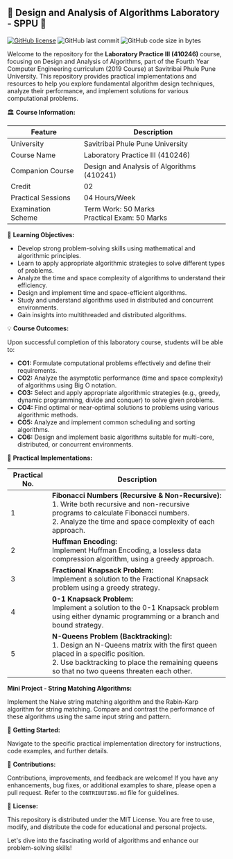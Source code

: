 ## 🧮 Design and Analysis of Algorithms Laboratory - SPPU 🧮

[![GitHub license](https://img.shields.io/github/license/kunalPisolkar24/DAA_Lab)](https://github.com/kunalPisolkar24/DAA_Lab/blob/main/LICENSE)
![GitHub last commit](https://img.shields.io/github/last-commit/kunalPisolkar24/DAA_Lab)
![GitHub code size in bytes](https://img.shields.io/github/languages/code-size/kunalPisolkar24/DAA_Lab)

Welcome to the repository for the **Laboratory Practice III (410246)** course, focusing on Design and Analysis of Algorithms, part of the Fourth Year Computer Engineering curriculum (2019 Course) at Savitribai Phule Pune University. This repository provides practical implementations and resources to help you explore fundamental algorithm design techniques, analyze their performance, and implement solutions for various computational problems.

🏛️ **Course Information:**

| Feature | Description |
|---|---|
| University | Savitribai Phule Pune University |
| Course Name | Laboratory Practice III (410246) |
| Companion Course | Design and Analysis of Algorithms (410241) |
| Credit | 02 |
| Practical Sessions | 04 Hours/Week |
| Examination Scheme | Term Work: 50 Marks <br> Practical Exam: 50 Marks |

🎯 **Learning Objectives:**

* Develop strong problem-solving skills using mathematical and algorithmic principles.
* Learn to apply appropriate algorithmic strategies to solve different types of problems.
* Analyze the time and space complexity of algorithms to understand their efficiency.
* Design and implement time and space-efficient algorithms.
* Study and understand algorithms used in distributed and concurrent environments.
* Gain insights into multithreaded and distributed algorithms.

💡 **Course Outcomes:**

Upon successful completion of this laboratory course, students will be able to:

* **CO1:**  Formulate computational problems effectively and define their requirements.
* **CO2:** Analyze the asymptotic performance (time and space complexity) of algorithms using Big O notation.
* **CO3:** Select and apply appropriate algorithmic strategies (e.g., greedy, dynamic programming, divide and conquer) to solve given problems.
* **CO4:** Find optimal or near-optimal solutions to problems using various algorithmic methods.
* **CO5:** Analyze and implement common scheduling and sorting algorithms.
* **CO6:** Design and implement basic algorithms suitable for multi-core, distributed, or concurrent environments.

📂 **Practical Implementations:**

| Practical No. | Description |
|---|---|
| 1 | **Fibonacci Numbers (Recursive & Non-Recursive):** <br> 1. Write both recursive and non-recursive programs to calculate Fibonacci numbers. <br> 2. Analyze the time and space complexity of each approach. |
| 2 | **Huffman Encoding:** <br> Implement Huffman Encoding, a lossless data compression algorithm, using a greedy approach. |
| 3 | **Fractional Knapsack Problem:** <br> Implement a solution to the Fractional Knapsack problem using a greedy strategy. |
| 4 | **0-1 Knapsack Problem:** <br> Implement a solution to the 0-1 Knapsack problem using either dynamic programming or a branch and bound strategy. | 
| 5 | **N-Queens Problem (Backtracking):** <br> 1. Design an N-Queens matrix with the first queen placed in a specific position. <br> 2. Use backtracking to place the remaining queens so that no two queens threaten each other. |

**Mini Project - String Matching Algorithms:**

Implement the Naive string matching algorithm and the Rabin-Karp algorithm for string matching. Compare and contrast the performance of these algorithms using the same input string and pattern.

🚀 **Getting Started:**

Navigate to the specific practical implementation directory for instructions, code examples, and further details.

🙌 **Contributions:**

Contributions, improvements, and feedback are welcome! If you have any enhancements, bug fixes, or additional examples to share, please open a pull request. Refer to the `CONTRIBUTING.md` file for guidelines. 

📄 **License:**

This repository is distributed under the MIT License. You are free to use, modify, and distribute the code for educational and personal projects.

Let's dive into the fascinating world of algorithms and enhance our problem-solving skills! 


